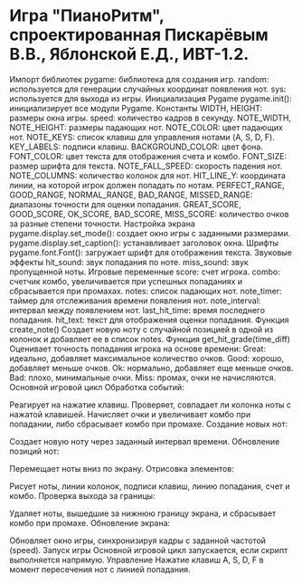 # Игра "ПианоРитм", спроектированная Пискарёвым В.В., Яблонской Е.Д., ИВТ-1.2.

Импорт библиотек
pygame: библиотека для создания игр.
random: используется для генерации случайных координат появления нот.
sys: используется для выхода из игры.
Инициализация Pygame
pygame.init(): инициализирует все модули Pygame.
Константы
WIDTH, HEIGHT: размеры окна игры.
speed: количество кадров в секунду.
NOTE_WIDTH, NOTE_HEIGHT: размеры падающих нот.
NOTE_COLOR: цвет падающих нот.
NOTE_KEYS: список клавиш для управления нотами (A, S, D, F).
KEY_LABELS: подписи клавиш.
BACKGROUND_COLOR: цвет фона.
FONT_COLOR: цвет текста для отображения счета и комбо.
FONT_SIZE: размер шрифта для текста.
NOTE_FALL_SPEED: скорость падения нот.
NOTE_COLUMNS: количество колонок для нот.
HIT_LINE_Y: координата линии, на которой игрок должен попадать по нотам.
PERFECT_RANGE, GOOD_RANGE, NORMAL_RANGE, BAD_RANGE, MISSED_RANGE: диапазоны точности для оценки попадания.
GREAT_SCORE, GOOD_SCORE, OK_SCORE, BAD_SCORE, MISS_SCORE: количество очков за разные степени точности.
Настройка экрана
pygame.display.set_mode(): создает окно игры с заданными размерами.
pygame.display.set_caption(): устанавливает заголовок окна.
Шрифты
pygame.font.Font(): загружает шрифт для отображения текста.
Звуковые эффекты
hit_sound: звук попадания по ноте.
miss_sound: звук пропущенной ноты.
Игровые переменные
score: счет игрока.
combo: счетчик комбо, увеличивается при успешных попаданиях и сбрасывается при промахах.
notes: список падающих нот.
note_timer: таймер для отслеживания времени появления нот.
note_interval: интервал между появлением нот.
last_hit_time: время последнего попадания.
hit_text: текст для отображения оценки попадания.
Функция create_note()
Создает новую ноту с случайной позицией в одной из колонок и добавляет ее в список notes.
Функция get_hit_grade(time_diff)
Оценивает точность попадания игрока на основе времени:
Great: идеально, добавляет максимальное количество очков.
Good: хорошо, добавляет меньше очков.
Ok: нормально, добавляет еще меньше очков.
Bad: плохо, минимальные очки.
Miss: промах, очки не начисляются.
Основной игровой цикл
Обработка событий:

Реагирует на нажатие клавиш. Проверяет, совпадает ли колонка ноты с нажатой клавишей.
Начисляет очки и увеличивает комбо при попадании, либо сбрасывает комбо при промахе.
Создание новых нот:

Создает новую ноту через заданный интервал времени.
Обновление позиций нот:

Перемещает ноты вниз по экрану.
Отрисовка элементов:

Рисует ноты, линии колонок, подписи клавиш, линию попадания, счет и комбо.
Проверка выхода за границы:

Удаляет ноты, вышедшие за нижнюю границу экрана, и сбрасывает комбо при промахе.
Обновление экрана:

Обновляет окно игры, синхронизируя кадры с заданной частотой (speed).
Запуск игры
Основной игровой цикл запускается, если скрипт выполняется напрямую.
Управление
Нажатие клавиш A, S, D, F в момент пересечения нот с линией попадания.
